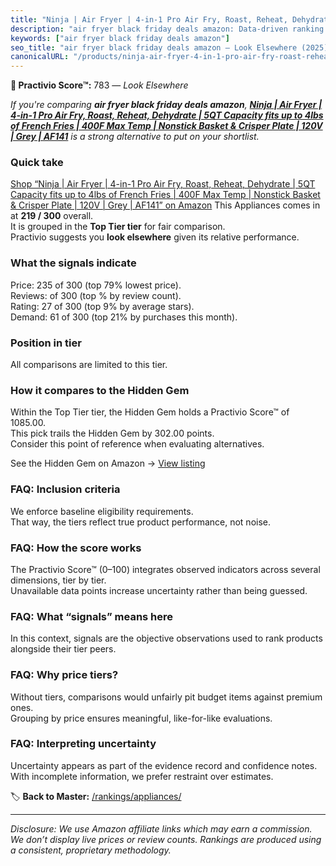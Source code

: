 ```yaml
---
title: "Ninja | Air Fryer | 4-in-1 Pro Air Fry, Roast, Reheat, Dehydrate | 5QT Capacity fits up to 4lbs of French Fries | 400F Max Temp | Nonstick Basket & Crisper Plate | 120V | Grey | AF141"
description: "air fryer black friday deals amazon: Data-driven ranking using the Practivio Score™. Positioned by quality, value, demand, findability, momentum."
keywords: ["air fryer black friday deals amazon"]
seo_title: "air fryer black friday deals amazon — Look Elsewhere (2025)"
canonicalURL: "/products/ninja-air-fryer-4-in-1-pro-air-fry-roast-reheat-dehydrate-5qt-capacity-fits-up-to-4lbs-of-french-fries-400f-max-temp-nonstick-basket-crisper-plate-120v-grey-af141-B0CSZ7WBYW/"
---
```


**🚫 Practivio Score™:** 783 — _Look Elsewhere_


*If you're comparing **air fryer black friday deals amazon**, **[Ninja | Air Fryer | 4-in-1 Pro Air Fry, Roast, Reheat, Dehydrate | 5QT Capacity fits up to 4lbs of French Fries | 400F Max Temp | Nonstick Basket & Crisper Plate | 120V | Grey | AF141](https://www.amazon.com/dp/B0CSZ7WBYW?tag=practivio-20)** is a strong alternative to put on your shortlist.*
### Quick take
[Shop “Ninja | Air Fryer | 4-in-1 Pro Air Fry, Roast, Reheat, Dehydrate | 5QT Capacity fits up to 4lbs of French Fries | 400F Max Temp | Nonstick Basket & Crisper Plate | 120V | Grey | AF141” on Amazon](https://www.amazon.com/dp/B0CSZ7WBYW?tag=practivio-20)
This Appliances comes in at **219 / 300** overall.  
It is grouped in the **Top Tier tier** for fair comparison.  
Practivio suggests you **look elsewhere** given its relative performance.

### What the signals indicate
Price: 235 of 300 (top 79% lowest price).  
Reviews:  of 300 (top % by review count).  
Rating: 27 of 300 (top 9% by average stars).  
Demand: 61 of 300 (top 21% by purchases this month).

### Position in tier
All comparisons are limited to this tier.

### How it compares to the Hidden Gem
Within the Top Tier tier, the Hidden Gem holds a Practivio Score™ of 1085.00.  
This pick trails the Hidden Gem by 302.00 points.  
Consider this point of reference when evaluating alternatives.  

See the Hidden Gem on Amazon → [View listing](https://www.amazon.com/dp/B00939I7EK?tag=practivio-20)

### FAQ: Inclusion criteria
We enforce baseline eligibility requirements.  
That way, the tiers reflect true product performance, not noise.

### FAQ: How the score works
The Practivio Score™ (0–100) integrates observed indicators across several dimensions, tier by tier.  
Unavailable data points increase uncertainty rather than being guessed.

### FAQ: What “signals” means here
In this context, signals are the objective observations used to rank products alongside their tier peers.

### FAQ: Why price tiers?
Without tiers, comparisons would unfairly pit budget items against premium ones.  
Grouping by price ensures meaningful, like-for-like evaluations.

### FAQ: Interpreting uncertainty
Uncertainty appears as part of the evidence record and confidence notes.  
With incomplete information, we prefer restraint over estimates.


🏷️ **Back to Master:** [/rankings/appliances/](/rankings/appliances/)

---
_Disclosure: We use Amazon affiliate links which may earn a commission. We don’t display live prices or review counts. Rankings are produced using a consistent, proprietary methodology._
